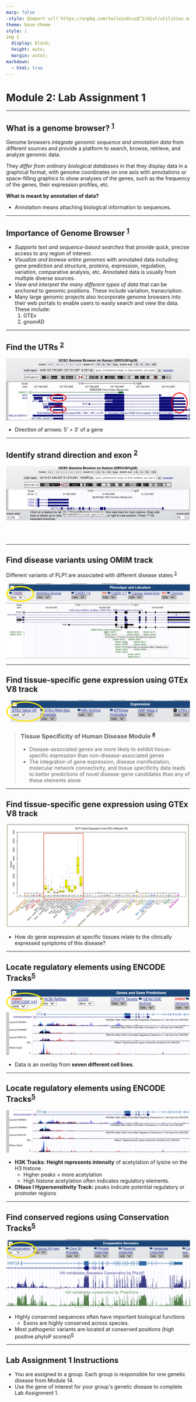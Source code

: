 ```yaml
---
marp: false
-style: @import url('https://unpkg.com/tailwindcss@^2/dist/utilities.min.css');
theme: base-theme
style: |
img {
  display: block;
  height: auto;
  margin: auto};
markdown: 
  - html: true
---
```

<style scoped>
h1 {
  font-weight: bold;
  font-size: 48;
}
</style>
# Module 2: Lab Assignment 1
---

## What is a genome browser? <sup>[1]</sup>

Genome browsers *integrate genomic sequence and annotation data* from different sources and provide a platform to search, browse, retrieve, and analyze genomic data.

They *differ from ordinary biological databases* in that they display data in a graphical format, with genome coordinates on one axis with annotations or space-filling graphics to show analyses of the genes, such as the frequency of the genes, their expression profiles, etc.


**What is meant by annotation of data?**

- Annotation means attaching biological information to sequences.


[1]:https://www.youtube.com/watch?v=s3JkAEAhkt8

---

## Importance of Genome Browser <sup>[1]</sup>

- *Supports text and sequence-based searches* that provide quick, precise access to any region of interest.
- *Visualize and browse entire genomes* with annotated data including gene prediction and structure, proteins, expression, regulation, variation, comparative analysis, etc. Annotated data is usually from multiple diverse sources.
- *View and interpret the many different types of data* that can be anchored to genomic positions. These include variation, transcription.
- Many large genomic projects also incorporate genome browsers into their web portals to enable users to easily search and view the data. These include:
    1. GTEx
    2. gnomAD

[1]:https://www.youtube.com/watch?v=s3JkAEAhkt8

---

## Find the UTRs <sup>[2]</sup>

![image](../../img/assignment_1/image%201.png)
 
- Direction of arrows: 5’ > 3’ of a gene

[2]: https://genome.ucsc.edu/training/education/fivePrime.html

---

## Identify strand direction and exon <sup>[2]</sup>

![image](../../img/assignment_1/image%202.png)
 
<br>
<br>


[2]: https://genome.ucsc.edu/training/education/fivePrime.html

---

## Find disease variants using OMIM track

Different variants of PLP1 are associated with different disease states <sup>[3]</sup>

![w:900](../../img/assignment_1/image%203.png)
![w:900](../../img/assignment_1/image%204.png)

[3]: http://genome.ucsc.edu/s/education/hg19_PLP1

---

## Find tissue-specific gene expression using GTEx V8 track

![image](../../img/assignment_1/image%205.png)

> ### Tissue Specificity of Human Disease Module <sup>[4]</sup>
> - Disease-associated genes are more likely to exhibit tissue-specific expression than non-disease-associated genes 
> - The integration of gene expression, disease manifestation, molecular network connectivity, and tissue specificity data leads to better predictions of novel disease-gene candidates than any of these elements alone


[4]: https://doi.org/10.1038/srep35241 "Kitsak, M., Sharma, A., Menche, J. et al. Tissue Specificity of Human Disease Module. Sci Rep 6, 35241 (2016)."

---

## Find tissue-specific gene expression using GTEx V8 track

<p style="text-align:center"><img src="../../img/assignment_1/image%206.png" alt="img" width = "700px"></p>


- How do gene expression at specific tissues relate to the clinically expressed symptoms of this disease?


---

## Locate regulatory elements using ENCODE Tracks<sup>[5]</sup>

![center](../../img/assignment_1/image%207.png)
![center](../../img/assignment_1/image%208.png) 
- Data is an overlay from **seven different cell lines**.

[5]: https://genome.ucsc.edu/s/alicewchen/hg38_KMT2A

---
## Locate regulatory elements using ENCODE Tracks<sup>[5]</sup>

![center](../../img/assignment_1/image%208.png)

- **H3K Tracks: Height represents intensity** of acetylation of lysine on the H3 histone.
    - Higher peaks = more acetylation
    - High histone acetylation often indicates regulatory elements.
- **DNase I Hypersensitivity Track:** peaks indicate potential regulatory or promoter regions

[5]: https://genome.ucsc.edu/s/alicewchen/hg38_KMT2A

---

## Find conserved regions using Conservation Tracks<sup>[5]</sup>

![w:960](../../img/assignment_1/image%209.png)
![w:960](../../img/assignment_1/image%2010.png)

- Highly conserved sequences often have important biological functions
    - Exons are highly conserved across species.
- Most pathogenic variants are located at conserved positions (high positive phyloP scores)<sup>[6]</sup>

[5]: https://genome.ucsc.edu/s/alicewchen/hg38_KMT2A
[6]: https://doi.org/10.1038/s41598-018-38189-9

---



## Lab Assignment 1 Instructions

- You are assigned to a group.  Each group is responsible for one genetic disease from Module 14.
- Use the gene of interest for your group's genetic disease to complete Lab Assignment 1.